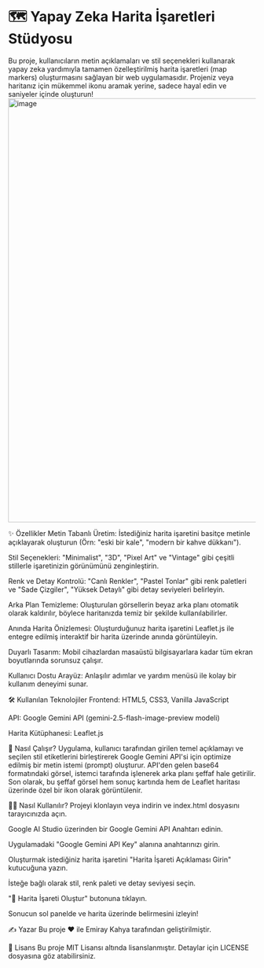 # 🗺️ Yapay Zeka Harita İşaretleri Stüdyosu
Bu proje, kullanıcıların metin açıklamaları ve stil seçenekleri kullanarak yapay zeka yardımıyla tamamen özelleştirilmiş harita işaretleri (map markers) oluşturmasını sağlayan bir web uygulamasıdır. Projeniz veya haritanız için mükemmel ikonu aramak yerine, sadece hayal edin ve saniyeler içinde oluşturun!
<img width="1517" height="862" alt="image" src="https://github.com/user-attachments/assets/14b535c9-e64e-49c2-8e9b-47d47335aae7" />


✨ Özellikler
Metin Tabanlı Üretim: İstediğiniz harita işaretini basitçe metinle açıklayarak oluşturun (Örn: "eski bir kale", "modern bir kahve dükkanı").

Stil Seçenekleri: "Minimalist", "3D", "Pixel Art" ve "Vintage" gibi çeşitli stillerle işaretinizin görünümünü zenginleştirin.

Renk ve Detay Kontrolü: "Canlı Renkler", "Pastel Tonlar" gibi renk paletleri ve "Sade Çizgiler", "Yüksek Detaylı" gibi detay seviyeleri belirleyin.

Arka Plan Temizleme: Oluşturulan görsellerin beyaz arka planı otomatik olarak kaldırılır, böylece haritanızda temiz bir şekilde kullanılabilirler.

Anında Harita Önizlemesi: Oluşturduğunuz harita işaretini Leaflet.js ile entegre edilmiş interaktif bir harita üzerinde anında görüntüleyin.

Duyarlı Tasarım: Mobil cihazlardan masaüstü bilgisayarlara kadar tüm ekran boyutlarında sorunsuz çalışır.

Kullanıcı Dostu Arayüz: Anlaşılır adımlar ve yardım menüsü ile kolay bir kullanım deneyimi sunar.

🛠️ Kullanılan Teknolojiler
Frontend: HTML5, CSS3, Vanilla JavaScript

API: Google Gemini API (gemini-2.5-flash-image-preview modeli)

Harita Kütüphanesi: Leaflet.js

🚀 Nasıl Çalışır?
Uygulama, kullanıcı tarafından girilen temel açıklamayı ve seçilen stil etiketlerini birleştirerek Google Gemini API'si için optimize edilmiş bir metin istemi (prompt) oluşturur. API'den gelen base64 formatındaki görsel, istemci tarafında işlenerek arka planı şeffaf hale getirilir. Son olarak, bu şeffaf görsel hem sonuç kartında hem de Leaflet haritası üzerinde özel bir ikon olarak görüntülenir.

🏃‍♂️ Nasıl Kullanılır?
Projeyi klonlayın veya indirin ve index.html dosyasını tarayıcınızda açın.

Google AI Studio üzerinden bir Google Gemini API Anahtarı edinin.

Uygulamadaki "Google Gemini API Key" alanına anahtarınızı girin.

Oluşturmak istediğiniz harita işaretini "Harita İşareti Açıklaması Girin" kutucuğuna yazın.

İsteğe bağlı olarak stil, renk paleti ve detay seviyesi seçin.

"🎨 Harita İşareti Oluştur" butonuna tıklayın.

Sonucun sol panelde ve harita üzerinde belirmesini izleyin!

✍️ Yazar
Bu proje ❤️ ile Emiray Kahya tarafından geliştirilmiştir.

📄 Lisans
Bu proje MIT Lisansı altında lisanslanmıştır. Detaylar için LICENSE dosyasına göz atabilirsiniz.
